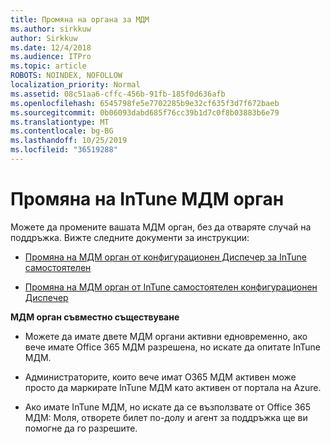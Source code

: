 ```yaml
---
title: Промяна на органа за МДМ
ms.author: sirkkuw
author: Sirkkuw
ms.date: 12/4/2018
ms.audience: ITPro
ms.topic: article
ROBOTS: NOINDEX, NOFOLLOW
localization_priority: Normal
ms.assetid: 08c51aa6-cffc-456b-91fb-185f0d636afb
ms.openlocfilehash: 6545798fe5e7702285b9e32cf635f3d7f672baeb
ms.sourcegitcommit: 0b06093dabd685f76cc39b1d7c0f8b03883b6e79
ms.translationtype: MT
ms.contentlocale: bg-BG
ms.lasthandoff: 10/25/2019
ms.locfileid: "36519288"
---
```

# <a name="change-intune-mdm-authority"></a>Промяна на InTune МДМ орган

Можете да промените вашата МДМ орган, без да отваряте случай на поддръжка. Вижте следните документи за инструкции:
  
- [Промяна на МДМ орган от конфигурационен Диспечер за InTune самостоятелен](https://docs.microsoft.com/sccm/mdm/deploy-use/migrate-change-mdm-authority)
    
- [Промяна на МДМ орган от InTune самостоятелен конфигурационен Диспечер](https://docs.microsoft.com/sccm/mdm/deploy-use/change-mdm-authority)
    
 **МДМ орган съвместно съществуване**
  
- Можете да имате двете МДМ органи активни едновременно, ако вече имате Office 365 МДМ разрешена, но искате да опитате InTune МДМ.
    
- Администраторите, които вече имат O365 МДМ активен може просто да маркирате InTune МДМ като активен от портала на Azure.
    
- Ако имате InTune МДМ, но искате да се възползвате от Office 365 МДМ: Моля, отворете билет по-долу и агент за поддръжка ще ви помогне да го разрешите.
    

